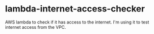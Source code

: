 # lambda-internet-access-checker
AWS lambda to check if it has access to the internet. I'm using it to test internet access from the VPC.
